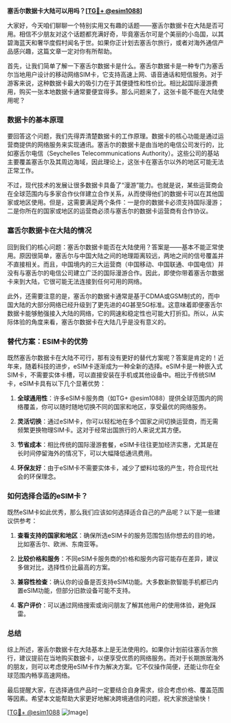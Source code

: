 **塞舌尔数据卡大陆可以用吗？[[TG💪+ @esim1088](https://t.me/s/esim1088)]**

大家好，今天咱们聊聊一个特别实用又有趣的话题——塞舌尔数据卡在大陆是否可用。相信不少朋友对这个话题都充满好奇，毕竟塞舌尔可是个美丽的小岛国，以其碧海蓝天和奢华度假村闻名于世。如果你正计划去塞舌尔旅行，或者对海外通信产品感兴趣，这篇文章一定对你有所帮助。

首先，让我们简单了解一下塞舌尔数据卡是什么。塞舌尔数据卡是一种专门为塞舌尔当地用户设计的移动网络SIM卡，它支持高速上网、语音通话和短信服务。对于游客来说，这种数据卡最大的吸引力在于其便捷性和性价比。相比起国际漫游费用，购买一张本地数据卡通常要便宜得多。那么问题来了，这张卡能不能在大陆使用呢？

### 数据卡的基本原理

要回答这个问题，我们先得弄清楚数据卡的工作原理。数据卡的核心功能是通过运营商提供的网络服务来实现通讯。塞舌尔的数据卡是由当地的电信公司发行的，比如塞舌尔电信（Seychelles Telecommunications Authority）。这些公司的基站主要覆盖塞舌尔及其周边海域，因此理论上，这张卡在塞舌尔以外的地区可能无法正常工作。

不过，现代技术的发展让很多数据卡具备了“漫游”能力。也就是说，某些运营商会在全球范围内与多家合作伙伴建立合作关系，从而使得他们的数据卡可以在其他国家或地区使用。但是，这需要满足两个条件：一是你的数据卡必须支持国际漫游；二是你所在的国家或地区的运营商必须与塞舌尔的数据卡运营商有合作协议。

### 塞舌尔数据卡在大陆的情况

回到我们的核心问题：塞舌尔数据卡能否在大陆使用？答案是——基本不能正常使用。原因很简单，塞舌尔与中国大陆之间的地理距离较远，两地之间的信号覆盖并不直接相关。而且，中国境内的三大运营商（中国移动、中国联通、中国电信）并没有与塞舌尔的电信公司建立广泛的国际漫游合作。因此，即使你带着塞舌尔数据卡来到大陆，它很可能无法连接到任何可用的网络。

此外，还需要注意的是，塞舌尔的数据卡通常是基于CDMA或GSM制式的，而中国大陆的大部分网络已经升级到了更先进的4G甚至5G标准。这意味着即便塞舌尔数据卡能够勉强接入大陆的网络，它的网速和稳定性也可能大打折扣。所以，从实际体验的角度来看，塞舌尔数据卡在大陆几乎是没有意义的。

### 替代方案：ESIM卡的优势

既然塞舌尔数据卡在大陆不可行，那有没有更好的替代方案呢？答案是肯定的！近年来，随着科技的进步，eSIM卡逐渐成为一种全新的选择。eSIM卡是一种嵌入式SIM卡，不需要实体卡槽，可以直接安装在手机或其他设备中。相比于传统SIM卡，eSIM卡具有以下几个显著优势：

1. **全球通用性**：许多eSIM卡服务商（如TG+ @esim1088）提供全球范围内的网络覆盖，你可以随时随地切换不同的国家和地区，享受最优的网络服务。
   
2. **灵活切换**：通过eSIM卡，你可以轻松地在多个国家之间切换运营商，而无需频繁更换物理SIM卡。这对于经常出国旅行的人来说尤其方便。

3. **节省成本**：相比传统的国际漫游套餐，eSIM卡往往更加经济实惠，尤其是在长时间停留海外的情况下，可以大幅降低通讯费用。

4. **环保友好**：由于eSIM卡不需要实体卡，减少了塑料垃圾的产生，符合现代社会的环保理念。

### 如何选择合适的eSIM卡？

既然eSIM卡如此优秀，那么我们应该如何选择适合自己的产品呢？以下是一些建议供参考：

1. **查看支持的国家和地区**：确保所选eSIM卡的服务范围包括你想去的目的地，比如塞舌尔、欧洲、东南亚等。

2. **比较价格和服务**：不同eSIM卡服务商的价格和服务内容可能存在差异，建议多做对比，选择性价比最高的方案。

3. **兼容性检查**：确认你的设备是否支持eSIM功能。大多数新款智能手机都已内置eSIM功能，但部分旧款设备可能不支持。

4. **客户评价**：可以通过网络搜索或询问朋友了解其他用户的使用体验，避免踩雷。

### 总结

综上所述，塞舌尔数据卡在大陆基本上是无法使用的。如果你计划前往塞舌尔旅行，建议提前在当地购买数据卡，以便享受优质的网络服务。而对于长期旅居海外的朋友，则可以考虑使用eSIM卡作为解决方案。它不仅操作简便，还能让你在全球范围内畅享高速网络。

最后提醒大家，在选择通信产品时一定要结合自身需求，综合考虑价格、覆盖范围等因素。希望本文能帮助大家更好地解决跨境通信的问题，祝大家旅途愉快！

[[TG💪+ @esim1088](https://t.me/s/esim1088) ![Image](https://i.postimg.cc/4NQfJmqS/Snipaste-2025-05-13-00-14-12.png)]